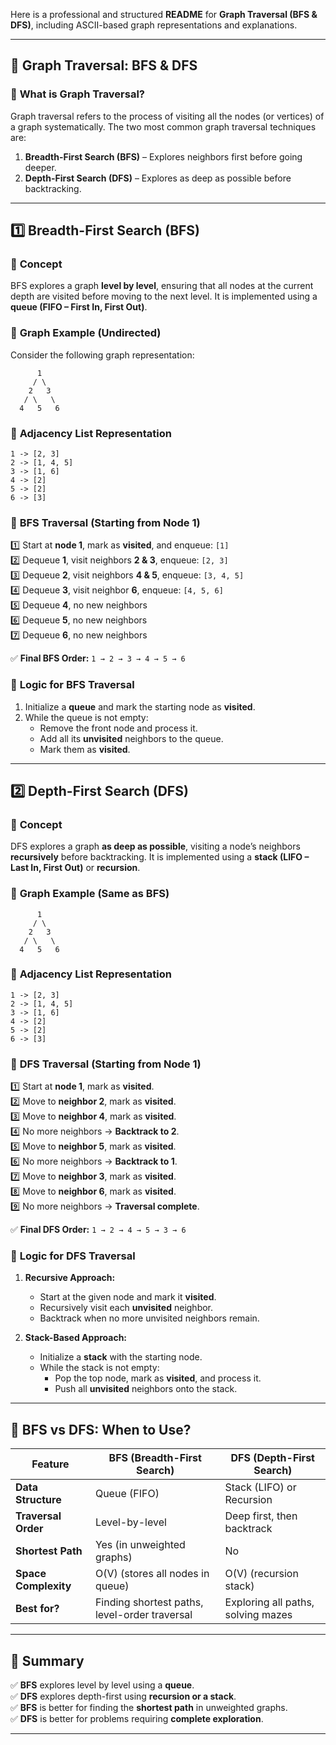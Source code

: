 Here is a professional and structured **README** for **Graph Traversal (BFS & DFS)**, including ASCII-based graph representations and explanations.

---

## 📌 **Graph Traversal: BFS & DFS**

### 🔹 **What is Graph Traversal?**
Graph traversal refers to the process of visiting all the nodes (or vertices) of a graph systematically. The two most common graph traversal techniques are:

1. **Breadth-First Search (BFS)** – Explores neighbors first before going deeper.
2. **Depth-First Search (DFS)** – Explores as deep as possible before backtracking.

---

## **1️⃣ Breadth-First Search (BFS)**

### 🔹 **Concept**
BFS explores a graph **level by level**, ensuring that all nodes at the current depth are visited before moving to the next level. It is implemented using a **queue (FIFO – First In, First Out)**.

### 🔹 **Graph Example (Undirected)**

Consider the following graph representation:

```
      1
     / \
    2   3
   / \   \
  4   5   6
```

### 🔹 **Adjacency List Representation**

```
1 -> [2, 3]
2 -> [1, 4, 5]
3 -> [1, 6]
4 -> [2]
5 -> [2]
6 -> [3]
```

### 🔹 **BFS Traversal (Starting from Node 1)**
1️⃣ Start at **node 1**, mark as **visited**, and enqueue: `[1]`  
2️⃣ Dequeue **1**, visit neighbors **2 & 3**, enqueue: `[2, 3]`  
3️⃣ Dequeue **2**, visit neighbors **4 & 5**, enqueue: `[3, 4, 5]`  
4️⃣ Dequeue **3**, visit neighbor **6**, enqueue: `[4, 5, 6]`  
5️⃣ Dequeue **4**, no new neighbors  
6️⃣ Dequeue **5**, no new neighbors  
7️⃣ Dequeue **6**, no new neighbors

✅ **Final BFS Order:** `1 → 2 → 3 → 4 → 5 → 6`

### 🔹 **Logic for BFS Traversal**

1. Initialize a **queue** and mark the starting node as **visited**.
2. While the queue is not empty:
    - Remove the front node and process it.
    - Add all its **unvisited** neighbors to the queue.
    - Mark them as **visited**.

---

## **2️⃣ Depth-First Search (DFS)**

### 🔹 **Concept**
DFS explores a graph **as deep as possible**, visiting a node’s neighbors **recursively** before backtracking. It is implemented using a **stack (LIFO – Last In, First Out)** or **recursion**.

### 🔹 **Graph Example (Same as BFS)**

```
      1
     / \
    2   3
   / \   \
  4   5   6
```

### 🔹 **Adjacency List Representation**

```
1 -> [2, 3]
2 -> [1, 4, 5]
3 -> [1, 6]
4 -> [2]
5 -> [2]
6 -> [3]
```

### 🔹 **DFS Traversal (Starting from Node 1)**
1️⃣ Start at **node 1**, mark as **visited**.  
2️⃣ Move to **neighbor 2**, mark as **visited**.  
3️⃣ Move to **neighbor 4**, mark as **visited**.  
4️⃣ No more neighbors → **Backtrack to 2**.  
5️⃣ Move to **neighbor 5**, mark as **visited**.  
6️⃣ No more neighbors → **Backtrack to 1**.  
7️⃣ Move to **neighbor 3**, mark as **visited**.  
8️⃣ Move to **neighbor 6**, mark as **visited**.  
9️⃣ No more neighbors → **Traversal complete**.

✅ **Final DFS Order:** `1 → 2 → 4 → 5 → 3 → 6`

### 🔹 **Logic for DFS Traversal**

1. **Recursive Approach:**
    - Start at the given node and mark it **visited**.
    - Recursively visit each **unvisited** neighbor.
    - Backtrack when no more unvisited neighbors remain.

2. **Stack-Based Approach:**
    - Initialize a **stack** with the starting node.
    - While the stack is not empty:
        - Pop the top node, mark as **visited**, and process it.
        - Push all **unvisited** neighbors onto the stack.

---

## **📌 BFS vs DFS: When to Use?**

| Feature            | BFS (Breadth-First Search) | DFS (Depth-First Search) |
|--------------------|--------------------------|--------------------------|
| **Data Structure** | Queue (FIFO)             | Stack (LIFO) or Recursion |
| **Traversal Order** | Level-by-level           | Deep first, then backtrack |
| **Shortest Path** | Yes (in unweighted graphs) | No |
| **Space Complexity** | O(V) (stores all nodes in queue) | O(V) (recursion stack) |
| **Best for?** | Finding shortest paths, level-order traversal | Exploring all paths, solving mazes |

---


## **🎯 Summary**
✅ **BFS** explores level by level using a **queue**.  
✅ **DFS** explores depth-first using **recursion or a stack**.  
✅ **BFS** is better for finding the **shortest path** in unweighted graphs.  
✅ **DFS** is better for problems requiring **complete exploration**.

---

